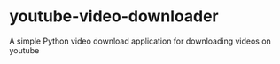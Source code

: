 # youtube-video-downloader
A simple Python video download application for downloading videos on youtube
